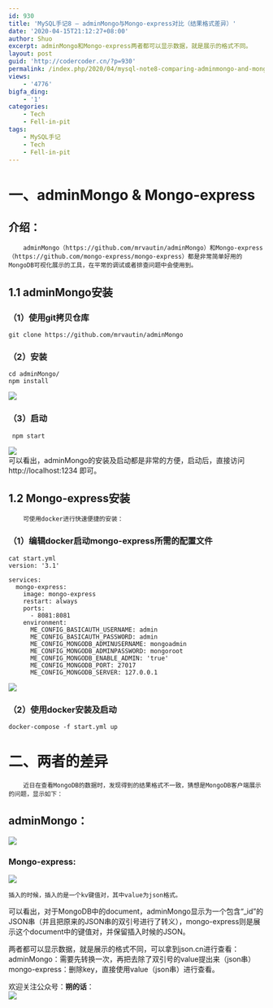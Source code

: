```yaml
---
id: 930
title: 'MySQL手记8 — adminMongo与Mongo-express对比（结果格式差异）'
date: '2020-04-15T21:12:27+08:00'
author: Shuo
excerpt: adminMongo和Mongo-express两者都可以显示数据，就是展示的格式不同。
layout: post
guid: 'http://codercoder.cn/?p=930'
permalink: /index.php/2020/04/mysql-note8-comparing-adminmongo-and-mongo-express-data-format/
views:
    - '4776'
bigfa_ding:
    - '1'
categories:
    - Tech
    - Fell-in-pit
tags:
    - MySQL手记
    - Tech
    - Fell-in-pit
---
```


# 一、adminMongo & Mongo-express

## 介绍：

```
    adminMongo（https://github.com/mrvautin/adminMongo）和Mongo-express（https://github.com/mongo-express/mongo-express）都是非常简单好用的MongoDB可视化展示的工具，在平常的调试或者排查问题中会使用到。

```

## 1.1 adminMongo安装

### （1）使用git拷贝仓库

```
git clone https://github.com/mrvautin/adminMongo

```

### （2）安装

```
cd adminMongo/
npm install

```

![](http://codercoder.cn/wp-content/uploads/2020/04/2020-04-1525.png)

### （3）启动

```
 npm start

```

![](http://codercoder.cn/wp-content/uploads/2020/04/2020-04-1571.png)  
可以看出，adminMongo的安装及启动都是非常的方便，启动后，直接访问http://localhost:1234 即可。

## 1.2 Mongo-express安装

```
    可使用docker进行快速便捷的安装：

```

### （1）编辑docker启动mongo-express所需的配置文件

```
cat start.yml
version: '3.1'

services:
  mongo-express:
    image: mongo-express
    restart: always
    ports:
      - 8081:8081
    environment:
      ME_CONFIG_BASICAUTH_USERNAME: admin
      ME_CONFIG_BASICAUTH_PASSWORD: admin
      ME_CONFIG_MONGODB_ADMINUSERNAME: mongoadmin
      ME_CONFIG_MONGODB_ADMINPASSWORD: mongoroot
      ME_CONFIG_MONGODB_ENABLE_ADMIN: 'true'
      ME_CONFIG_MONGODB_PORT: 27017
      ME_CONFIG_MONGODB_SERVER: 127.0.0.1

```

![](http://codercoder.cn/wp-content/uploads/2020/04/2020-04-1549.png)

### （2）使用docker安装及启动

```
docker-compose -f start.yml up

```

# 二、两者的差异

```
    近日在查看MongoDB的数据时，发现得到的结果格式不一致，猜想是MongoDB客户端展示的问题，显示如下：

```

## adminMongo：

![](http://codercoder.cn/wp-content/uploads/2020/04/2020-04-1586.png)

### Mongo-express:

![](http://codercoder.cn/wp-content/uploads/2020/04/2020-04-1585.png)

```
插入的时候，插入的是一个kv键值对，其中value为json格式。

```

 可以看出，对于MongoDB中的document，adminMongo显示为一个包含“\_id”的JSON串（并且把原来的JSON串的双引号进行了转义），mongo-express则是展示这个document中的键值对，并保留插入时候的JSON。

 两者都可以显示数据，就是展示的格式不同，可以拿到json.cn进行查看：  
 adminMongo：需要先转换一次，再把去除了双引号的value提出来（json串）  
 mongo-express：删除key，直接使用value（json串）进行查看。

欢迎关注公众号：**朔的话**：  
![](http://codercoder.cn/wp-content/uploads/2020/04/2020-04-2693.jpg)